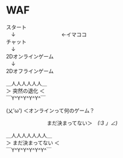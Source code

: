# WAF

スタート  
　↓　　　　　　　　　←イマココ  
チャット  
　↓  
2Dオンラインゲーム  
　↓  
2Dオフラインゲーム  
  
＿人人人人人人＿  
＞ 突然の退化 ＜  
￣Y^Y^Y^Y^Y^￣  
  
  
(乂'ω') ＜オンラインって何のゲーム？  
  
　　　　　　　　まだ決まってない＞　_(:3 」∠)_  
  
＿人人人人人人人＿  
＞ まだ決まってない ＜  
￣Y^Y^Y^Y^Y^Y^￣  


